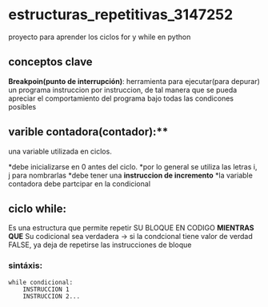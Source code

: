 # estructuras_repetitivas_3147252
proyecto para aprender los ciclos for y while en python 

## conceptos clave 

**Breakpoin(punto de interrupción)**: herramienta
para ejecutar(para depurar) un programa instruccion por instruccion, de tal 
manera que se pueda apreciar el
comportamiento del programa 
bajo todas las condicones posibles

## varible contadora(contador):**
una variable utilizada en ciclos.

*debe inicializarse en 0 antes del ciclo.
*por lo general se utiliza las letras i, j para nombrarlas 
*debe tener una **instruccion de incremento**
*la variable contadora debe partcipar en
 la condicional
 
## ciclo while:
Es una estructura que 
permite repetir 
SU BLOQUE EN CODIGO 
**MIENTRAS QUE**
Su codicional sea 
verdadera 
-> si la condcional 
tiene valor de
verdad FALSE, ya deja de 
repetirse 
las instrucciones de
bloque
### sintáxis: 
```
while condicional:
    INSTRUCCION 1  
    INSTRUCCION 2...
```
